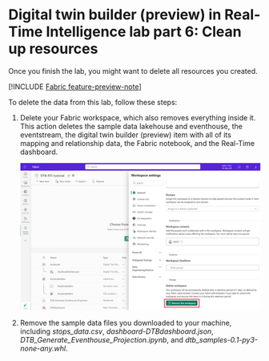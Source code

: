 # Digital twin builder (preview) in Real-Time Intelligence lab part 6: Clean up resources

Once you finish the lab, you might want to delete all resources you created. 

[!INCLUDE [Fabric feature-preview-note](../../includes/feature-preview-note.md)]

To delete the data from this lab, follow these steps:
1. Delete your Fabric workspace, which also removes everything inside it. This action deletes the sample data lakehouse and eventhouse, the eventstream, the digital twin builder (preview) item with all of its mapping and relationship data, the Fabric notebook, and the Real-Time dashboard.

    ![Screenshot of removing the workspace.](media/remove-workspace.png)

2. Remove the sample data files you downloaded to your machine, including *stops_data.csv*, *dashboard-DTBdashboard.json*, *DTB_Generate_Eventhouse_Projection.ipynb*, and *dtb_samples-0.1-py3-none-any.whl*.
